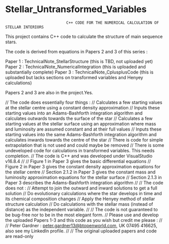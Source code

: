 # Stellar_Untransformed_Variables
                               C++ CODE FOR THE NUMERICAL CALCULATION OF STELLAR INTERIORS
                               
This project contains C++ code to calculate the structure of main sequence stars.

The code is derived from equations in Papers 2 and 3 of this series :

Paper 1 : TechnicalNote_StellarStructure         (this is TBD, not uploaded yet)
Paper 2 : TechnicalNote_NumericalIntegration     (this is uploaded and substantially complete)
Paper 3 : TechnicalNote_CplusplusCode            (this is uploaded but lacks sections on transformed variables and Henyey calculations)

Papers 2 and 3 are also in the project.Yes.

// The code does essentially four things :
// Calculates a few starting values at the stellar centre using a constant density approximation
// Inputs these starting values into an Adams-Bashforth integration algorithm and calculates outwards towards the surface of the star
// Calculates a few starting values at the stellar surface using an approximation where mass and luminosity are assumed constant and at their full values
// Inputs these starting values into the same Adams-Bashforth integration algorithm and calculates inwards towards the centre of the star
// There is code for simple extrapolation that is not used and could maybe be removed
// There is some undeveloped code for calculations in transformed variables. This needs completion.
// The code is C++ and was developed under VisualStudio v16.8.4
//
// Figure 1 in Paper 3 gives the basic differential equations
// Figure 2 in Paper 3 gives the constant density approximation equations for the stellar centre
// Section 2.1.2 in Paper 3 gives the constant mass and luminosity approximation equations for the stellar surface
// Section 2.1.3 in Paper 3 describes the Adams-Bashforth integration algorithm 
//
// The code does not :
// Attempt to join the outward and inward solutions to get a full solution
// Do evolutionary calculations where the star develops in time and its chemical composition changes
// Apply the Henyey method of stellar structure calculation
// Do calculations with the stellar mass (instead of distance) as the independent variable.
//
// The code is not guaranteed to be bug-free nor to be in the most elegant form.
// Please use and develop the uploaded Papers 1-3 and this code as you wish but credit me please : 
//
// Peter Gardner : peter.gardner13@btopenworld.com, UK 07495 416625, also see my LinkedIn profile.
//
// The original uploaded papers and code are read-only
